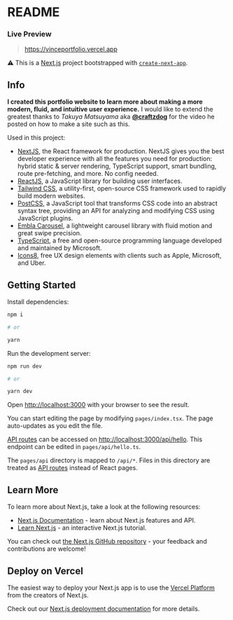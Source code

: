 # README

### Live Preview
> https://vinceportfolio.vercel.app

⚠ This is a [Next.js](https://nextjs.org/) project bootstrapped with [`create-next-app`](https://github.com/vercel/next.js/tree/canary/packages/create-next-app).

## Info

__I created this portfolio website to learn more about making a more modern, fluid, and intuitive user experience.__ I would like to extend the greatest thanks to *Takuya Matsuyama* aka __[@craftzdog](https://github.com/craftzdog)__ for the video he posted on how to make a site such as this.

Used in this project:
- [NextJS](https://nextjs.org), the React framework for production. NextJS gives you the best developer experience with all the features you need for production: hybrid static & server rendering, TypeScript support, smart bundling, route pre-fetching, and more. No config needed.
- [ReactJS](https://reactjs.org), a JavaScript library for building user interfaces.
- [Tailwind CSS](https://tailwindcss.com), a utility-first, open-source CSS framework used to rapidly build modern websites.
- [PostCSS](https://postcss.org), a JavaScript tool that transforms CSS code into an abstract syntax tree, providing an API for analyzing and modifying CSS using JavaScript plugins.
- [Embla Carousel](https://www.embla-carousel.com), a lightweight carousel library with fluid motion and great swipe precision.
- [TypeScript](https://www.typescriptlang.org), a free and open-source programming language developed and maintained by Microsoft.
- [Icons8](https://icons8.com/), free UX design elements with clients such as Apple, Microsoft, and Uber.


## Getting Started

Install dependencies:

```bash
npm i

# or

yarn
```

Run the development server:

```bash
npm run dev

# or

yarn dev
```

Open [http://localhost:3000](http://localhost:3000) with your browser to see the result.

You can start editing the page by modifying `pages/index.tsx`. The page auto-updates as you edit the file.

[API routes](https://nextjs.org/docs/api-routes/introduction) can be accessed on [http://localhost:3000/api/hello](http://localhost:3000/api/hello). This endpoint can be edited in `pages/api/hello.ts`.

The `pages/api` directory is mapped to `/api/*`. Files in this directory are treated as [API routes](https://nextjs.org/docs/api-routes/introduction) instead of React pages.

## Learn More

To learn more about Next.js, take a look at the following resources:

- [Next.js Documentation](https://nextjs.org/docs) - learn about Next.js features and API.
- [Learn Next.js](https://nextjs.org/learn) - an interactive Next.js tutorial.

You can check out [the Next.js GitHub repository](https://github.com/vercel/next.js/) - your feedback and contributions are welcome!

## Deploy on Vercel

The easiest way to deploy your Next.js app is to use the [Vercel Platform](https://vercel.com/new?utm_medium=default-template&filter=next.js&utm_source=create-next-app&utm_campaign=create-next-app-readme) from the creators of Next.js.

Check out our [Next.js deployment documentation](https://nextjs.org/docs/deployment) for more details.
